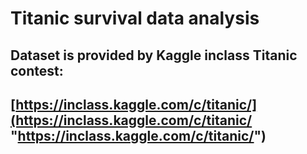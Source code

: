 # Titanic survival data analysis
## Dataset is provided by Kaggle inclass Titanic contest: 
## [https://inclass.kaggle.com/c/titanic/](https://inclass.kaggle.com/c/titanic/ "https://inclass.kaggle.com/c/titanic/")

